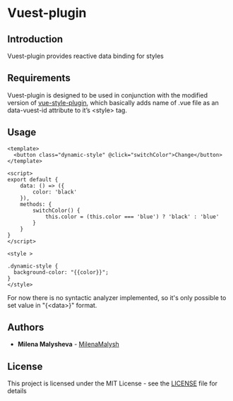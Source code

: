 # Vuest-plugin

## Introduction

Vuest-plugin provides reactive data binding for styles

## Requirements

Vuest-plugin is designed to be used in conjunction with the modified version of [vue-style-plugin](https://github.com/MilenaMalysh/vue-style-loader), which basically adds name of .vue file as an data-vuest-id attribute to it’s \<style\> tag.

## Usage


  ```
  <template>
  	<button class="dynamic-style" @click="switchColor">Change</button>
  </template>
  
  <script>
  export default {
      data: () => ({
          color: 'black'
      }),
      methods: {
          switchColor() {
              this.color = (this.color === 'blue') ? 'black' : 'blue'
          }
      }
  }
  </script>
  
  <style >
  
  .dynamic-style {
    background-color: "{{color}}";
  }
  </style>

  ``` 

For now there is no syntactic analyzer implemented, so it's only possible to set value in "{\<data\>}" format.

## Authors

* **Milena Malysheva** - [MilenaMalysh](https://github.com/MilenaMalysh)

## License

This project is licensed under the MIT License - see the [LICENSE](https://github.com/MilenaMalysh/vuest-plugin/blob/master/LICENSE) file for details

